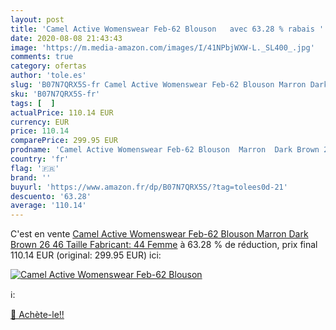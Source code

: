 ```yaml
---
layout: post
title: 'Camel Active Womenswear Feb-62 Blouson   avec 63.28 % rabais '
date: 2020-08-08 21:43:43
image: 'https://m.media-amazon.com/images/I/41NPbjWXW-L._SL400_.jpg'
comments: true
category: ofertas
author: 'tole.es'
slug: 'B07N7QRX5S-fr Camel Active Womenswear Feb-62 Blouson Marron Dark Brown...'
sku: 'B07N7QRX5S-fr'
tags: [  ]
actualPrice: 110.14 EUR
currency: EUR
price: 110.14
comparePrice: 299.95 EUR
prodname: 'Camel Active Womenswear Feb-62 Blouson  Marron  Dark Brown 26   46  Taille Fabricant: 44  Femme'
country: 'fr'
flag: '🇫🇷'
brand: ''
buyurl: 'https://www.amazon.fr/dp/B07N7QRX5S/?tag=tolees0d-21'
descuento: '63.28'
average: '110.14'
---
```


C'est en vente [Camel Active Womenswear Feb-62 Blouson  Marron  Dark Brown 26   46  Taille Fabricant: 44  Femme](https://www.amazon.fr/dp/B07N7QRX5S/?tag=tolees0d-21)  à  63.28 % de réduction, prix final  110.14 EUR (original: 299.95 EUR) ici:

[![Camel Active Womenswear Feb-62 Blouson  ](https://m.media-amazon.com/images/I/41NPbjWXW-L._SL400_.jpg)](https://www.amazon.fr/dp/B07N7QRX5S/?tag=tolees0d-21)

ℹ️:


[🛒 Achète-le!!](https://www.amazon.fr/dp/B07N7QRX5S/?tag=tolees0d-21)
